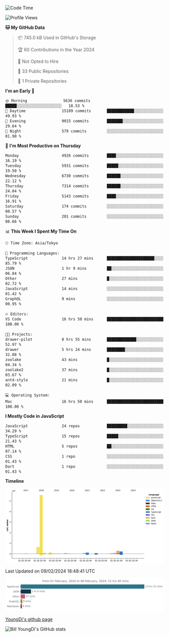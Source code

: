 <!--START_SECTION:waka-->
![Code Time](http://img.shields.io/badge/Code%20Time-371%20hrs%2052%20mins-blue)

![Profile Views](http://img.shields.io/badge/Profile%20Views-0-blue)

**🐱 My GitHub Data** 

> 📦 745.0 kB Used in GitHub's Storage 
 > 
> 🏆 60 Contributions in the Year 2024
 > 
> 🚫 Not Opted to Hire
 > 
> 📜 33 Public Repositories 
 > 
> 🔑 1 Private Repositories 
 > 
**I'm an Early 🐤** 

```text
🌞 Morning                5636 commits        █████░░░░░░░░░░░░░░░░░░░░   18.53 % 
🌆 Daytime                15189 commits       ████████████░░░░░░░░░░░░░   49.93 % 
🌃 Evening                9015 commits        ███████░░░░░░░░░░░░░░░░░░   29.64 % 
🌙 Night                  579 commits         ░░░░░░░░░░░░░░░░░░░░░░░░░   01.90 % 
```
📅 **I'm Most Productive on Thursday** 

```text
Monday                   4926 commits        ████░░░░░░░░░░░░░░░░░░░░░   16.19 % 
Tuesday                  5931 commits        █████░░░░░░░░░░░░░░░░░░░░   19.50 % 
Wednesday                6730 commits        ██████░░░░░░░░░░░░░░░░░░░   22.12 % 
Thursday                 7314 commits        ██████░░░░░░░░░░░░░░░░░░░   24.04 % 
Friday                   5143 commits        ████░░░░░░░░░░░░░░░░░░░░░   16.91 % 
Saturday                 174 commits         ░░░░░░░░░░░░░░░░░░░░░░░░░   00.57 % 
Sunday                   201 commits         ░░░░░░░░░░░░░░░░░░░░░░░░░   00.66 % 
```


📊 **This Week I Spent My Time On** 

```text
🕑︎ Time Zone: Asia/Tokyo

💬 Programming Languages: 
TypeScript               14 hrs 27 mins      █████████████████████░░░░   85.79 % 
JSON                     1 hr 9 mins         ██░░░░░░░░░░░░░░░░░░░░░░░   06.84 % 
Other                    27 mins             █░░░░░░░░░░░░░░░░░░░░░░░░   02.72 % 
JavaScript               14 mins             ░░░░░░░░░░░░░░░░░░░░░░░░░   01.42 % 
GraphQL                  9 mins              ░░░░░░░░░░░░░░░░░░░░░░░░░   00.95 % 

🔥 Editors: 
VS Code                  16 hrs 50 mins      █████████████████████████   100.00 % 

🐱‍💻 Projects: 
drawer-pilot             8 hrs 55 mins       █████████████░░░░░░░░░░░░   52.97 % 
drawer                   5 hrs 24 mins       ████████░░░░░░░░░░░░░░░░░   32.08 % 
zoolake                  43 mins             █░░░░░░░░░░░░░░░░░░░░░░░░   04.34 % 
zoolake2                 37 mins             █░░░░░░░░░░░░░░░░░░░░░░░░   03.67 % 
antd-style               21 mins             █░░░░░░░░░░░░░░░░░░░░░░░░   02.09 % 

💻 Operating System: 
Mac                      16 hrs 50 mins      █████████████████████████   100.00 % 
```

**I Mostly Code in JavaScript** 

```text
JavaScript               24 repos            █████████░░░░░░░░░░░░░░░░   34.29 % 
TypeScript               15 repos            █████░░░░░░░░░░░░░░░░░░░░   21.43 % 
HTML                     5 repos             ██░░░░░░░░░░░░░░░░░░░░░░░   07.14 % 
CSS                      1 repo              ░░░░░░░░░░░░░░░░░░░░░░░░░   01.43 % 
Dart                     1 repo              ░░░░░░░░░░░░░░░░░░░░░░░░░   01.43 % 
```



**Timeline**

![Lines of Code chart](https://raw.githubusercontent.com/Youngdi/Youngdi/master/assets/bar_graph.png)


 Last Updated on 09/02/2024 18:48:41 UTC
<!--END_SECTION:waka-->

![wakatime](./images/stat.svg)

[YoungDi's github page](https://youngdi.github.io)

![Bill YoungDi's GitHub stats](https://github-readme-stats.vercel.app/api?username=youngdi&count_private=true&show_icons=true)
